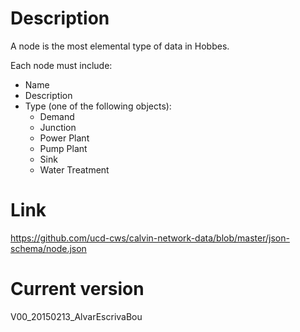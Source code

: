 # Description
A node is the most elemental type of data in Hobbes.

Each node must include:
* Name
* Description
* Type (one of the following objects):
  - Demand
  - Junction
  - Power Plant
  - Pump Plant
  - Sink
  - Water Treatment
  
# Link
https://github.com/ucd-cws/calvin-network-data/blob/master/json-schema/node.json

# Current version
V00_20150213_AlvarEscrivaBou
